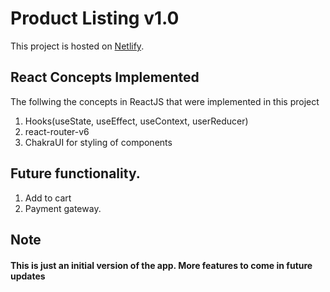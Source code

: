 # Product Listing v1.0

This project is hosted on  [Netlify](https://product-listing-shahazad.netlify.app/).

## React Concepts Implemented
The follwing the concepts in ReactJS that were implemented in this project
1. Hooks(useState, useEffect, useContext, userReducer)
2. react-router-v6
3. ChakraUI for styling of components

## Future functionality.
1. Add to cart
2. Payment gateway.

## Note
#### This is just an initial version of the app. More features to come in future updates
